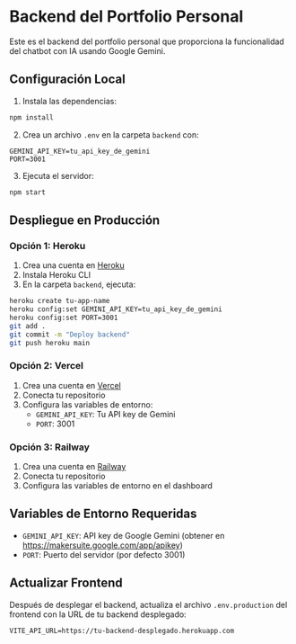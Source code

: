 # Backend del Portfolio Personal

Este es el backend del portfolio personal que proporciona la funcionalidad del chatbot con IA usando Google Gemini.

## Configuración Local

1. Instala las dependencias:
```bash
npm install
```

2. Crea un archivo `.env` en la carpeta `backend` con:
```
GEMINI_API_KEY=tu_api_key_de_gemini
PORT=3001
```

3. Ejecuta el servidor:
```bash
npm start
```

## Despliegue en Producción

### Opción 1: Heroku
1. Crea una cuenta en [Heroku](https://heroku.com)
2. Instala Heroku CLI
3. En la carpeta `backend`, ejecuta:
```bash
heroku create tu-app-name
heroku config:set GEMINI_API_KEY=tu_api_key_de_gemini
heroku config:set PORT=3001
git add .
git commit -m "Deploy backend"
git push heroku main
```

### Opción 2: Vercel
1. Crea una cuenta en [Vercel](https://vercel.com)
2. Conecta tu repositorio
3. Configura las variables de entorno:
   - `GEMINI_API_KEY`: Tu API key de Gemini
   - `PORT`: 3001

### Opción 3: Railway
1. Crea una cuenta en [Railway](https://railway.app)
2. Conecta tu repositorio
3. Configura las variables de entorno en el dashboard

## Variables de Entorno Requeridas

- `GEMINI_API_KEY`: API key de Google Gemini (obtener en https://makersuite.google.com/app/apikey)
- `PORT`: Puerto del servidor (por defecto 3001)

## Actualizar Frontend

Después de desplegar el backend, actualiza el archivo `.env.production` del frontend con la URL de tu backend desplegado:

```
VITE_API_URL=https://tu-backend-desplegado.herokuapp.com
```